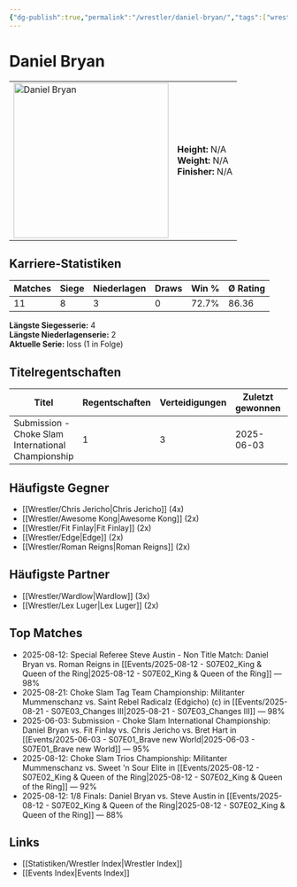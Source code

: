 ```yaml
---
{"dg-publish":true,"permalink":"/wrestler/daniel-bryan/","tags":["wrestler"],"noteIcon":""}
---
```



# Daniel Bryan

<table>
<tr>
<td><img src="Daniel Bryan.png" width="280" alt="Daniel Bryan"></td>
<td>
<b>Height:</b> N/A<br>
<b>Weight:</b> N/A<br>
<b>Finisher:</b> N/A<br>
</td>
</tr>
</table>

## Karriere-Statistiken

| Matches | Siege | Niederlagen | Draws | Win % | Ø Rating |
|---------|-------|-------------|-------|-------|-----------|
| 11 | 8 | 3 | 0 | 72.7% | 86.36 |

**Längste Siegesserie:** 4<br>**Längste Niederlagenserie:** 2<br>**Aktuelle Serie:** loss (1 in Folge)

## Titelregentschaften
| Titel | Regentschaften | Verteidigungen | Zuletzt gewonnen | Aktuell |
|-------|---------------|----------------|------------------|---------|
| Submission - Choke Slam International Championship | 1 | 3 | 2025-06-03 |  |


## Häufigste Gegner
- [[Wrestler/Chris Jericho\|Chris Jericho]] (4x)
- [[Wrestler/Awesome Kong\|Awesome Kong]] (2x)
- [[Wrestler/Fit Finlay\|Fit Finlay]] (2x)
- [[Wrestler/Edge\|Edge]] (2x)
- [[Wrestler/Roman Reigns\|Roman Reigns]] (2x)

## Häufigste Partner
- [[Wrestler/Wardlow\|Wardlow]] (3x)
- [[Wrestler/Lex Luger\|Lex Luger]] (2x)

## Top Matches
- 2025-08-12: Special Referee Steve Austin - Non Title Match: Daniel Bryan vs. Roman Reigns in [[Events/2025-08-12 - S07E02_King & Queen of the Ring\|2025-08-12 - S07E02_King & Queen of the Ring]] — 98%
- 2025-08-21: Choke Slam Tag Team Championship: Militanter Mummenschanz vs. Saint Rebel Radicalz (Edgicho) (c) in [[Events/2025-08-21 - S07E03_Changes III\|2025-08-21 - S07E03_Changes III]] — 98%
- 2025-06-03: Submission - Choke Slam International Championship: Daniel Bryan vs. Fit Finlay vs. Chris Jericho vs. Bret Hart in [[Events/2025-06-03 - S07E01_Brave new World\|2025-06-03 - S07E01_Brave new World]] — 95%
- 2025-08-12: Choke Slam Trios Championship: Militanter Mummenschanz vs. Sweet 'n Sour Elite in [[Events/2025-08-12 - S07E02_King & Queen of the Ring\|2025-08-12 - S07E02_King & Queen of the Ring]] — 92%
- 2025-08-12: 1/8 Finals: Daniel Bryan vs. Steve Austin in [[Events/2025-08-12 - S07E02_King & Queen of the Ring\|2025-08-12 - S07E02_King & Queen of the Ring]] — 88%

## Links
- [[Statistiken/Wrestler Index\|Wrestler Index]]
- [[Events Index\|Events Index]]

